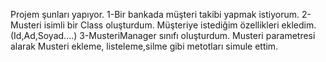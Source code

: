 Projem şunları yapıyor.
1-Bir bankada müşteri takibi yapmak istiyorum.
2-Musteri isimli bir Class oluşturdum. Müşteriye istediğim özellikleri ekledim. (Id,Ad,Soyad....)
3-MusteriManager sınıfı oluşturdum. Musteri parametresi alarak Musteri ekleme, listeleme,silme gibi metotları simule ettim.
